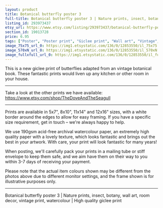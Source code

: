```yaml
---
layout: product
title: Botanical butterfly poster 3 
full-title: Botanical butterfly poster 3 | Nature prints, insect, botany, wall art, room decor, vintage print, watercolour | High quality giclee print
listing_id: 293973437
etsy_url: https://www.etsy.com/listing/293973437/botanical-butterfly-poster-3-nature?utm_source=thedoveandtheseagull&utm_medium=api&utm_campaign=api
section_id: 19013728
price: 6.95
tags: ["Poster", "Poster print", "Giclee print", "Wall art", "Vintage", "Watercolour", "Nature", "Botanical art", "Wildlife", "Nature print", "Butterfly print", "Butterfly art"]
image_75x75_url_0: https://img1.etsystatic.com/136/0/12853550/il_75x75.1022473831_sbnm.jpg
image_570xN_url_0: https://img1.etsystatic.com/136/0/12853550/il_570xN.1022473831_sbnm.jpg
image_fullxfull_url_0: https://img1.etsystatic.com/136/0/12853550/il_fullxfull.1022473831_sbnm.jpg
---
```

This is a new giclee print of butterflies adapted from an vintage botanical book. These fantastic prints would liven up any kitchen or other room in your house. 

---

Take a look at the other prints we have available: https://www.etsy.com/shop/TheDoveAndTheSeagull

---

Prints are available in 5x7&quot;, 8x10&quot;, 11x14&quot; and 12x16&quot; sizes, with a white border around the edges to allow for easy framing. If you have a specific size requirement, get in touch – we&#39;re always happy to help.

We use 190gsm acid-free archival watercolour paper, an extremely high quality paper with a lovely texture, which looks fantastic and brings out the best in your artwork. With care, your print will look fantastic for many years!

When posting, we&#39;ll carefully pack your prints in a mailing tube or stiff envelope to keep them safe, and we aim have them on their way to you within 3-7 days of receiving your payment.

Please note that the actual item colours shown may be different from the photos above due to different monitor settings, and the frame shown is for illustrative purposes only.

---

Botanical butterfly poster 3 | Nature prints, insect, botany, wall art, room decor, vintage print, watercolour | High quality giclee print
